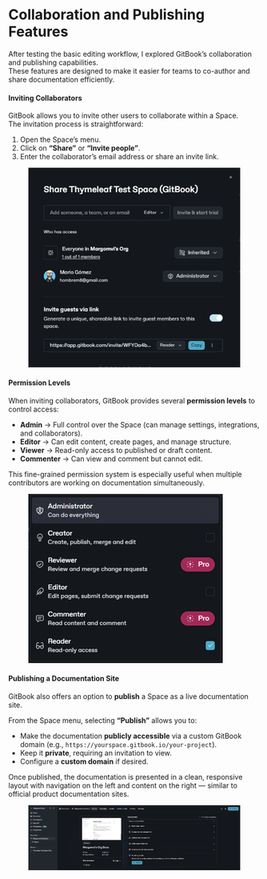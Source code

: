 # Collaboration and Publishing Features

After testing the basic editing workflow, I explored GitBook’s collaboration and publishing capabilities.\
These features are designed to make it easier for teams to co-author and share documentation efficiently.

#### Inviting Collaborators <a href="#inviting-collaborators" id="inviting-collaborators"></a>

GitBook allows you to invite other users to collaborate within a Space.\
The invitation process is straightforward:

1. Open the Space’s menu.
2. Click on **“Share”** or **“Invite people”**.
3. Enter the collaborator’s email address or share an invite link.

<figure><img src="../.gitbook/assets/Captura de pantalla 2025-10-21 162136.png" alt=""><figcaption></figcaption></figure>

#### Permission Levels <a href="#permission-levels" id="permission-levels"></a>

When inviting collaborators, GitBook provides several **permission levels** to control access:

* **Admin** → Full control over the Space (can manage settings, integrations, and collaborators).
* **Editor** → Can edit content, create pages, and manage structure.
* **Viewer** → Read-only access to published or draft content.
* **Commenter** → Can view and comment but cannot edit.

This fine-grained permission system is especially useful when multiple contributors are working on documentation simultaneously.

<figure><img src="../.gitbook/assets/Captura de pantalla 2025-10-21 162121.png" alt=""><figcaption></figcaption></figure>

#### Publishing a Documentation Site <a href="#publishing-a-documentation-site" id="publishing-a-documentation-site"></a>

GitBook also offers an option to **publish** a Space as a live documentation site.

From the Space menu, selecting **“Publish”** allows you to:

* Make the documentation **publicly accessible** via a custom GitBook domain (e.g., `https://yourspace.gitbook.io/your-project`).
* Keep it **private**, requiring an invitation to view.
* Configure a **custom domain** if desired.

Once published, the documentation is presented in a clean, responsive layout with navigation on the left and content on the right — similar to official product documentation sites.

<figure><img src="../.gitbook/assets/image (8).png" alt=""><figcaption></figcaption></figure>
